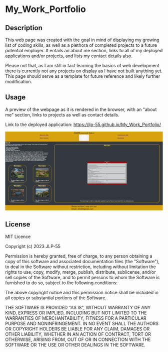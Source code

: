 # My_Work_Portfolio

## Description

This web page was created with the goal in mind of displaying my growing list of coding skills, as well as a plethora of completed projects to a future potential employer. It entails an about me section, links to all of my deployed applications and/or projects, and lists my contact details also.

Please not that, as I am still in fact learning the basics of web development there is currently not any projects on display as I have not built anything yet. This page should serve as a template for future reference and likely further modification. 

## Usage

A preview of the webpage as it is rendered in the browser, with an "about me" section, links to projects as well as contact details.

Link to the deployed application:
https://jlp-55.github.io/My_Work_Portfolio/

![Webpage preview](./Assets/Images/working-preview.PNG)

## License

MIT Licence

Copyright (c) 2023 JLP-55

Permission is hereby granted, free of charge, to any person obtaining a copy
of this software and associated documentation files (the "Software"), to deal
in the Software without restriction, including without limitation the rights
to use, copy, modify, merge, publish, distribute, sublicense, and/or sell
copies of the Software, and to permit persons to whom the Software is
furnished to do so, subject to the following conditions:

The above copyright notice and this permission notice shall be included in all
copies or substantial portions of the Software.

THE SOFTWARE IS PROVIDED "AS IS", WITHOUT WARRANTY OF ANY KIND, EXPRESS OR
IMPLIED, INCLUDING BUT NOT LIMITED TO THE WARRANTIES OF MERCHANTABILITY,
FITNESS FOR A PARTICULAR PURPOSE AND NONINFRINGEMENT. IN NO EVENT SHALL THE
AUTHORS OR COPYRIGHT HOLDERS BE LIABLE FOR ANY CLAIM, DAMAGES OR OTHER
LIABILITY, WHETHER IN AN ACTION OF CONTRACT, TORT OR OTHERWISE, ARISING FROM,
OUT OF OR IN CONNECTION WITH THE SOFTWARE OR THE USE OR OTHER DEALINGS IN THE
SOFTWARE.
